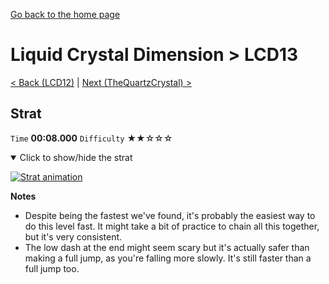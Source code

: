 [Go back to the home page](https://github.com/Doublevil/scbspeedrun)

# Liquid Crystal Dimension > LCD13

[< Back (LCD12)](https://github.com/Doublevil/scbspeedrun/blob/main/levels/LCD/LCD12.md) | [Next (TheQuartzCrystal) >](https://github.com/Doublevil/scbspeedrun/blob/main/levels/LCD/TheQuartzCrystal.md)

## Strat

`Time` **00:08.000** `Difficulty` ★★☆☆☆
<details open>
  <summary>Click to show/hide the strat</summary>

  [![Strat animation](https://github.com/Doublevil/scbspeedrun/blob/main/media/levels/LCD/LCD13_Strat.webp)](https://github.com/Doublevil/scbspeedrun/blob/main/media/levels/LCD/LCD13_Strat.mp4)

  **Notes**
  - Despite being the fastest we've found, it's probably the easiest way to do this level fast. It might take a bit of practice to chain all this together, but it's very consistent.
  - The low dash at the end might seem scary but it's actually safer than making a full jump, as you're falling more slowly. It's still faster than a full jump too.
</details>
